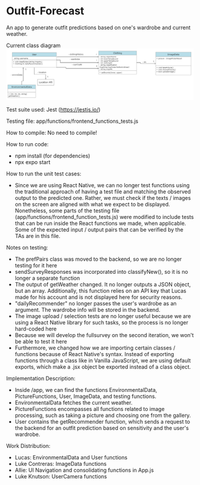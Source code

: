 # Outfit-Forecast

An app to generate outfit predictions based on one's wardrobe and current weather.

Current class diagram
![Class Diagram](class-diagrams/updatedClassDiagram4.png)

Test suite used: Jest (https://jestjs.io/)

Testing file: app/functions/frontend_functions_tests.js

How to compile: No need to compile!

How to run code:
- npm install (for dependencies)
- npx expo start

How to run the unit test cases:
- Since we are using React Native, we can no longer test functions using the traditional approach of having a test file and 
matching the observed output to the predicted one. Rather, we must check if the texts / images on the screen are aligned with what we expect to 
be displayed. Nonetheless, some parts of the testing file (app/functions/frontend_function_tests.js) were modified to include tests that can be run inside the
React functions we made, when applicable. Some of the expected input / output pairs that can be verified by the TAs are in this file. 

Notes on testing:
 * The prefPairs class was moved to the backend, so we are no longer testing for it here
 * sendSurveyResponses was incorporated into classifyNew(), so it is no longer a separate function
 * The output of getWeather changed. It no longer outputs a JSON object, but an array. Additionally, this function relies on an API key that Lucas made for his account and is not displayed here for security reasons.
 * "dailyRecommender" no longer passes the user's wardrobe as an argument. The wardrobe info will be stored in the backend.
 * The image upload / selection tests are no longer useful because we are using a React Native library for such tasks, so the process is no longer hard-coded here
 * Because we will develop the fullsurvey on the second iteration, we won't be able to test it here
 * Furthermore, we changed how we are importing certain classes / functions because of React Native's syntax. Instead of exporting functions through a class like in
 Vanilla JavaScript, we are using default exports, which make a .jsx object be exported instead of a class object. 

Implementation Description:
 * Inside /app, we can find the functions EnvironmentalData, PictureFunctions, User, ImageData, and testing functions.
 * EnvironmentalData fetches the current weather.
 * PictureFunctions encompasses all functions related to image processing, such as taking a picture and choosing one from the gallery. 
 * User contains the getRecommender function, which sends a request to the backend for an outfit prediction based on sensitivity and the user's wardrobe.
 
Work Distribution:
* Lucas: EnvironmentalData and User functions
* Luke Contreras: ImageData functions
* Allie: UI Navigation and consolidating functions in App.js
* Luke Knutson: UserCamera functions

